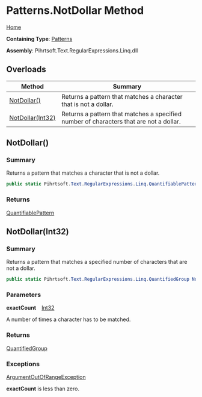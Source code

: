 # Patterns\.NotDollar Method

[Home](../../../../../../README.md)

**Containing Type**: [Patterns](../README.md)

**Assembly**: Pihrtsoft\.Text\.RegularExpressions\.Linq\.dll

## Overloads

| Method | Summary |
| ------ | ------- |
| [NotDollar()](#Pihrtsoft_Text_RegularExpressions_Linq_Patterns_NotDollar) | Returns a pattern that matches a character that is not a dollar\. |
| [NotDollar(Int32)](#Pihrtsoft_Text_RegularExpressions_Linq_Patterns_NotDollar_System_Int32_) | Returns a pattern that matches a specified number of characters that are not a dollar\. |

## NotDollar\(\) <a name="Pihrtsoft_Text_RegularExpressions_Linq_Patterns_NotDollar"></a>

### Summary

Returns a pattern that matches a character that is not a dollar\.

```csharp
public static Pihrtsoft.Text.RegularExpressions.Linq.QuantifiablePattern NotDollar()
```

### Returns

[QuantifiablePattern](../../QuantifiablePattern/README.md)

## NotDollar\(Int32\) <a name="Pihrtsoft_Text_RegularExpressions_Linq_Patterns_NotDollar_System_Int32_"></a>

### Summary

Returns a pattern that matches a specified number of characters that are not a dollar\.

```csharp
public static Pihrtsoft.Text.RegularExpressions.Linq.QuantifiedGroup NotDollar(int exactCount)
```

### Parameters

**exactCount** &ensp; [Int32](https://docs.microsoft.com/en-us/dotnet/api/system.int32)

A number of times a character has to be matched\.

### Returns

[QuantifiedGroup](../../QuantifiedGroup/README.md)

### Exceptions

[ArgumentOutOfRangeException](https://docs.microsoft.com/en-us/dotnet/api/system.argumentoutofrangeexception)

**exactCount** is less than zero\.

